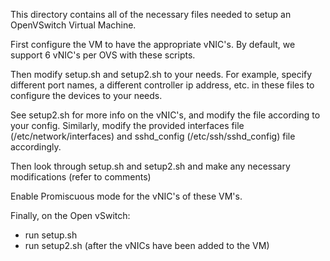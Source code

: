 This directory contains all of the necessary files needed to setup an OpenVSwitch Virtual Machine.

First configure the VM to have the appropriate vNIC's.
By default, we support 6 vNIC's per OVS with these scripts.

Then modify setup.sh and setup2.sh to your needs.
For example, specify different port names, a different controller ip address, etc. in these files to configure the devices to your needs.

See setup2.sh for more info on the vNIC's, and modify the file according to your config.
Similarly, modify the provided interfaces file (/etc/network/interfaces) and sshd_config (/etc/ssh/sshd_config) file accordingly.

Then look through setup.sh and setup2.sh and make any necessary modifications (refer to comments)

Enable Promiscuous mode for the vNIC's of these VM's.

Finally, on the Open vSwitch:
- run setup.sh
- run setup2.sh (after the vNICs have been added to the VM)